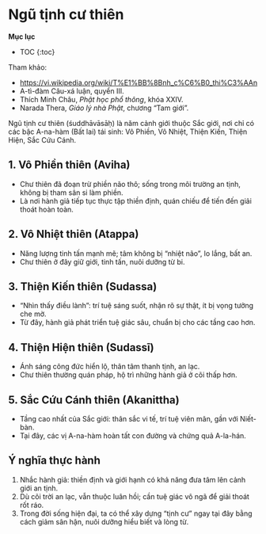 # Ngũ tịnh cư thiên

**Mục lục**

- TOC
{:toc}

Tham khảo:

- <https://vi.wikipedia.org/wiki/T%E1%BB%8Bnh_c%C6%B0_thi%C3%AAn>
- A-tì-đàm Câu-xá luận, quyển III.
- Thích Minh Châu, *Phật học phổ thông*, khóa XXIV.
- Narada Thera, *Giáo lý nhà Phật*, chương “Tam giới”.

Ngũ tịnh cư thiên (śuddhāvāsāḥ) là năm cảnh giới thuộc Sắc giới, nơi chỉ có các bậc A-na-hàm (Bất lai) tái sinh: Vô Phiền, Vô Nhiệt, Thiện Kiến, Thiện Hiện, Sắc Cứu Cánh.

## 1. Vô Phiền thiên (Aviha)

- Chư thiên đã đoạn trừ phiền não thô; sống trong môi trường an tịnh, không bị tham sân si làm phiền.
- Là nơi hành giả tiếp tục thực tập thiền định, quán chiếu để tiến đến giải thoát hoàn toàn.

## 2. Vô Nhiệt thiên (Atappa)

- Năng lượng tinh tấn mạnh mẽ; tâm không bị “nhiệt não”, lo lắng, bất an.
- Chư thiên ở đây giữ giới, tinh tấn, nuôi dưỡng từ bi.

## 3. Thiện Kiến thiên (Sudassa)

- “Nhìn thấy điều lành”: trí tuệ sáng suốt, nhận rõ sự thật, ít bị vọng tưởng che mờ.
- Từ đây, hành giả phát triển tuệ giác sâu, chuẩn bị cho các tầng cao hơn.

## 4. Thiện Hiện thiên (Sudassī)

- Ánh sáng công đức hiển lộ, thân tâm thanh tịnh, an lạc.
- Chư thiên thường quán pháp, hộ trì những hành giả ở cõi thấp hơn.

## 5. Sắc Cứu Cánh thiên (Akanittha)

- Tầng cao nhất của Sắc giới: thân sắc vi tế, trí tuệ viên mãn, gần với Niết-bàn.
- Tại đây, các vị A-na-hàm hoàn tất con đường và chứng quả A-la-hán.

## Ý nghĩa thực hành

1. Nhắc hành giả: thiền định và giới hạnh có khả năng đưa tâm lên cảnh giới an tịnh.
2. Dù cõi trời an lạc, vẫn thuộc luân hồi; cần tuệ giác vô ngã để giải thoát rốt ráo.
3. Trong đời sống hiện đại, ta có thể xây dựng “tịnh cư” ngay tại đây bằng cách giảm sân hận, nuôi dưỡng hiểu biết và lòng từ.
